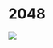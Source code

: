 # 2048

[![](https://dl.dropboxusercontent.com/u/52673082/2048_ezgif_Preview.gif)](https://dl.dropboxusercontent.com/u/52673082/2048_ezgif_Preview.gif)

